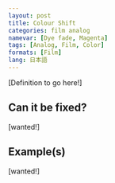 ```yaml
---
layout: post
title: Colour Shift
categories: film analog
namevar: [Dye fade, Magenta]
tags: [Analog, Film, Color]
formats: [Film]
lang: 日本語
---
```


[Definition to go here!]

## Can it be fixed?

[wanted!]

## Example(s)

[wanted!]
